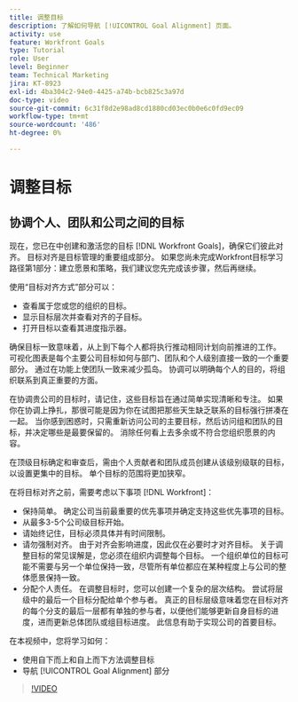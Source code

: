 ```yaml
---
title: 调整目标
description: 了解如何导航 [!UICONTROL Goal Alignment] 页面。
activity: use
feature: Workfront Goals
type: Tutorial
role: User
level: Beginner
team: Technical Marketing
jira: KT-8923
exl-id: 4ba304c2-94e0-4425-a74b-bcb825c3a97d
doc-type: video
source-git-commit: 6c31f8d2e98ad8cd1880cd03ec0b0e6c0fd9ec09
workflow-type: tm+mt
source-wordcount: '486'
ht-degree: 0%

---
```


# 调整目标

## 协调个人、团队和公司之间的目标

现在，您已在中创建和激活您的目标 [!DNL Workfront Goals]，确保它们彼此对齐。 目标对齐是目标管理的重要组成部分。 如果您尚未完成Workfront目标学习路径第1部分：建立愿景和策略，我们建议您先完成该步骤，然后再继续。

<!--Insert link to LP 1, above -->

使用“目标对齐方式”部分可以：

* 查看属于您或您的组织的目标。
* 显示目标层次并查看对齐的子目标。
* 打开目标以查看其进度指示器。

确保目标一致意味着，从上到下每个人都将执行推动相同计划向前推进的工作。 可视化图表是每个主要公司目标如何与部门、团队和个人级别直接一致的一个重要部分。 通过在功能上使团队一致来减少孤岛。 协调可以明确每个人的目的，将组织联系到真正重要的方面。

在协调贵公司的目标时，请记住，这些目标旨在通过简单实现清晰和专注。 如果你在协调上挣扎，那很可能是因为你在试图把那些天生缺乏联系的目标强行拼凑在一起。 当你感到困惑时，只需重新访问公司的主要目标，然后访问组和团队的目标，并决定哪些是最要保留的。 消除任何看上去多余或不符合您组织愿景的内容。

在顶级目标确定和审查后，需由个人贡献者和团队成员创建从该级别级联的目标，以设置更集中的目标。 单个目标的范围将更加狭窄。

<!-- Pro-tips graphic -->

在将目标对齐之前，需要考虑以下事项 [!DNL Workfront]：

* 保持简单。 确定公司当前最重要的优先事项并确定支持这些优先事项的目标。
* 从最多3-5个公司级目标开始。
* 请始终记住，目标必须具体并有时间限制。
* 请勿强制对齐。 由于对齐会影响进度，因此仅在必要时才对齐目标。 关于调整目标的常见误解是，您必须在组织内调整每个目标。 一个组织单位的目标可能不需要与另一个单位保持一致，尽管所有单位都应在某种程度上与公司的整体愿景保持一致。
* 分配个人责任。 在调整目标时，您可以创建一个复杂的层次结构。 尝试将层级中的最后一个目标分配给单个参与者。 真正的目标层级意味着您在目标对齐的每个分支的最后一层都有单独的参与者，以便他们能够更新自身目标的进度，进而更新总体团队或组目标进度。 此信息有助于实现公司的首要目标。

在本视频中，您将学习如何：

* 使用自下而上和自上而下方法调整目标
* 导航 [!UICONTROL Goal Alignment] 部分

>[!VIDEO](https://video.tv.adobe.com/v/335195/?quality=12&learn=on)
